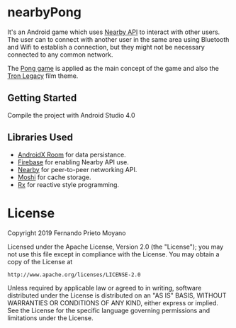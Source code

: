  # nearbyPong

 It's an Android game which uses [Nearby API][0] to interact with other users.
 The user can to connect with another user in the same area using Bluetooth and Wifi to establish a connection, but they might not be necessary connected to any common network.

 The [Pong game][1] is applied as the main concept of the game and  also the [Tron Legacy][2] film theme.

 [0]:  https://developers.google.com/nearby/
 [1]:  https://en.wikipedia.org/wiki/Pong
 [2]:  https://www.filmaffinity.com/es/film589915.html

 ## Getting Started

 Compile the project with Android Studio 4.0

## Libraries Used

* [AndroidX Room][3] for data persistance.
* [Firebase][4] for enabling Nearby API use.
* [Nearby][5] for peer-to-peer networking API.
* [Moshi][6] for cache storage.
* [Rx][7] for reactive style programming.

[3]:  https://developer.android.com/training/data-storage/room
[4]:  https://firebase.google.com/docs/android/setup
[5]:  https://developers.google.com/nearby/connections/overview
[6]:  https://github.com/square/moshi
[7]:  https://github.com/ReactiveX/RxAndroid


 #  License

 Copyright 2019 Fernando Prieto Moyano

 Licensed under the Apache License, Version 2.0 (the "License");
 you may not use this file except in compliance with the License.
 You may obtain a copy of the License at

    http://www.apache.org/licenses/LICENSE-2.0

 Unless required by applicable law or agreed to in writing, software
 distributed under the License is distributed on an "AS IS" BASIS,
 WITHOUT WARRANTIES OR CONDITIONS OF ANY KIND, either express or implied.
 See the License for the specific language governing permissions and
 limitations under the License.


